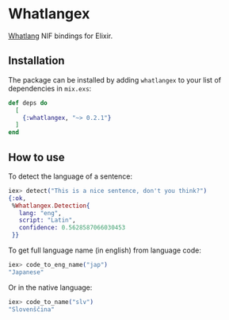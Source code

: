 # Whatlangex

[Whatlang](https://github.com/greyblake/whatlang-rs) NIF bindings for Elixir.

## Installation

The package can be installed by adding `whatlangex` to your list of dependencies in `mix.exs`:

```elixir
def deps do
  [
    {:whatlangex, "~> 0.2.1"}
  ]
end
```

## How to use

To detect the language of a sentence:

```elixir
iex> detect("This is a nice sentence, don't you think?")
{:ok,
 %Whatlangex.Detection{
   lang: "eng",
   script: "Latin",
   confidence: 0.5628587066030453
 }}
```

To get full language name (in english) from language code:

```elixir
iex> code_to_eng_name("jap")
"Japanese"
```

Or in the native language:

```elixir
iex> code_to_name("slv")
"Slovenščina"
```
